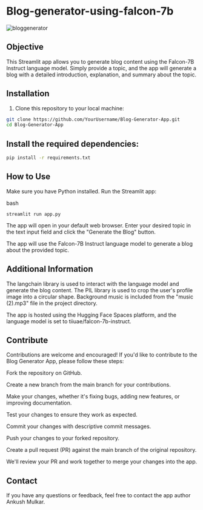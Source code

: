 # Blog-generator-using-falcon-7b


![bloggenerator](https://github.com/AnkushMulkar/Blog-generator-using-falcon-7b/assets/94743425/a3f6b7c1-7ca0-4173-b393-11bd49f30f73)

## Objective
This Streamlit app allows you to generate blog content using the Falcon-7B Instruct language model. Simply provide a topic, and the app will generate a blog with a detailed introduction, explanation, and summary about the topic.

## Installation

1. Clone this repository to your local machine:

```bash
git clone https://github.com/YourUsername/Blog-Generator-App.git
cd Blog-Generator-App
```

## Install the required dependencies:
```bash
pip install -r requirements.txt
```

## How to Use
Make sure you have Python installed.
Run the Streamlit app:

bash
```
streamlit run app.py
```

The app will open in your default web browser. Enter your desired topic in the text input field and click the "Generate the Blog" button.

The app will use the Falcon-7B Instruct language model to generate a blog about the provided topic.

## Additional Information
The langchain library is used to interact with the language model and generate the blog content.
The PIL library is used to crop the user's profile image into a circular shape.
Background music is included from the "music (2).mp3" file in the project directory.

The app is hosted using the Hugging Face Spaces platform, and the language model is set to tiiuae/falcon-7b-instruct.

## Contribute
Contributions are welcome and encouraged! If you'd like to contribute to the Blog Generator App, please follow these steps:

Fork the repository on GitHub.

Create a new branch from the main branch for your contributions.

Make your changes, whether it's fixing bugs, adding new features, or improving documentation.

Test your changes to ensure they work as expected.

Commit your changes with descriptive commit messages.

Push your changes to your forked repository.

Create a pull request (PR) against the main branch of the original repository.

We'll review your PR and work together to merge your changes into the app.


## Contact
If you have any questions or feedback, feel free to contact the app author Ankush Mulkar.

